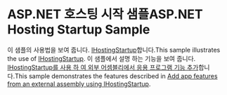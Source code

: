 # <a name="aspnet-hosting-startup-sample"></a><span data-ttu-id="55080-101">ASP.NET 호스팅 시작 샘플</span><span class="sxs-lookup"><span data-stu-id="55080-101">ASP.NET Hosting Startup Sample</span></span>

<span data-ttu-id="55080-102">이 샘플의 사용법을 보여 줍니다. [IHostingStartup](https://docs.microsoft.com/dotnet/api/microsoft.aspnetcore.hosting.ihostingstartup)합니다.</span><span class="sxs-lookup"><span data-stu-id="55080-102">This sample illustrates the use of [IHostingStartup](https://docs.microsoft.com/dotnet/api/microsoft.aspnetcore.hosting.ihostingstartup).</span></span> <span data-ttu-id="55080-103">이 샘플에서 설명 하는 기능을 보여 줍니다. [IHostingStartup를 사용 하 여 외부 어셈블리에서 응용 프로그램 기능 추가](https://docs.microsoft.com/aspnet/core/hosting/ihostingstartup)합니다.</span><span class="sxs-lookup"><span data-stu-id="55080-103">This sample demonstrates the features described in [Add app features from an external assembly using IHostingStartup](https://docs.microsoft.com/aspnet/core/hosting/ihostingstartup).</span></span>
